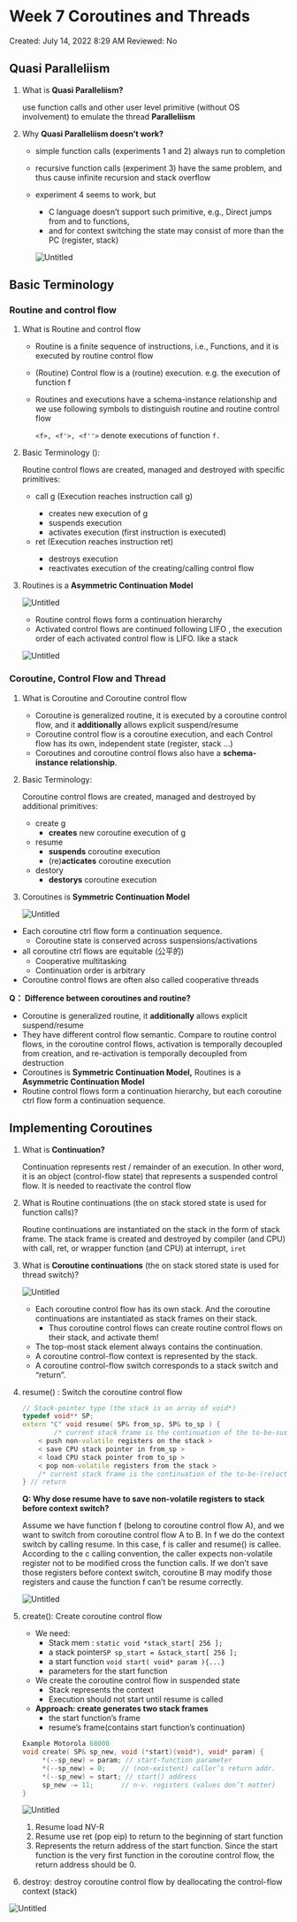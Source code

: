# Week 7 Coroutines and Threads

Created: July 14, 2022 8:29 AM
Reviewed: No

## ****Quasi Paralleliism****

1. What is ****Quasi Paralleliism?****
    
    use function calls and other user level primitive (without OS involvement) to emulate the thread ****Paralleliism****
    
2. Why ****Quasi Paralleliism doesn’t work?****
    - simple function calls (experiments 1 and 2) always run to completion
    - recursive function calls (experiment 3) have the same problem, and thus cause infinite recursion and stack overflow
    - experiment 4 seems to work, but
        - C language doesn’t support such primitive, e.g., Direct jumps from and to functions,
        - and for context switching the state may consist of more than the PC (register, stack)
        
        ![Untitled](Week%207%20Coroutines%20and%20Threads%2054181545b5f748e0af0b9c787539ec9e/Untitled.png)
        
    

## Basic Terminology

### Routine and control flow

1. What is Routine and control flow
    - Routine is a finite sequence of instructions, i.e., Functions, and it is executed by routine control flow
    - (Routine) Control flow is a (routine) execution. e.g. the execution <f> of function f
    - Routines and executions have a schema-instance relationship and we use following symbols to distinguish routine and routine control flow
        
        `<f>, <f'>, <f''>` denote executions of function `f.`
        
2. Basic Terminology ():
    
    Routine control flows are created, managed and destroyed
    with specific primitives:
    
    - <f> call g (Execution <f> reaches instruction call g)
        - creates new execution <g> of g
        - suspends execution <f>
        - activates execution <g> (first instruction is executed)
    - <g> ret (Execution <g> reaches instruction ret)
        - destroys execution <g>
        - reactivates execution of the creating/calling control flow
3. Routines is a **Asymmetric Continuation Model**
    
    ![Untitled](Week%207%20Coroutines%20and%20Threads%2054181545b5f748e0af0b9c787539ec9e/Untitled%201.png)
    
    - Routine control flows form a continuation hierarchy
    - Activated control flows are continued following LIFO , the execution order of each activated control flow is LIFO. like a stack
    
    ![Untitled](Week%207%20Coroutines%20and%20Threads%2054181545b5f748e0af0b9c787539ec9e/Untitled%202.png)
    

### Coroutine, Control Flow and Thread

1. What is Coroutine and  Coroutine control flow
    - Coroutine  is generalized routine, it is executed by a coroutine control flow, and it  **additionally** allows explicit suspend/resume
    - Coroutine control flow is a coroutine execution, and each Control flow has its own, independent state (register, stack …)
    - Coroutines and coroutine control flows also have a **schema-instance relationship**.
2. Basic Terminology:
    
    Coroutine control flows are created, managed and destroyed by additional primitives:
    
    - create g
        - **creates**                   new coroutine execution <g> of g
    - resume
        - **suspends**                coroutine execution
        - (re)**acticates**            coroutine execution
    - destory
        - **destorys**                  coroutine execution
3. Coroutines is **Symmetric Continuation Model**
    
    ![Untitled](Week%207%20Coroutines%20and%20Threads%2054181545b5f748e0af0b9c787539ec9e/Untitled%203.png)
    

- Each coroutine ctrl flow form a continuation sequence.
    - Coroutine state is conserved across suspensions/activations
- all coroutine ctrl flows are equitable (公平的)
    - Cooperative multitasking
    - Continuation order is arbitrary
- Coroutine control flows are often also called cooperative threads

**Q： Difference between coroutines and routine?**

- Coroutine  is generalized routine, it  **additionally** allows explicit suspend/resume
- They have different control flow semantic. Compare to routine control flows, in the coroutine control flows, activation is temporally decoupled from creation,  and re-activation is temporally decoupled from destruction
- Coroutines is **Symmetric Continuation Model,** Routines is a **Asymmetric Continuation Model**
- Routine control flows form a continuation hierarchy, but each coroutine ctrl flow form a continuation sequence.

## Implementing Coroutines

1. What is **Continuation?**
    
    Continuation represents rest / remainder of an execution. In other word, it is an object (control-flow state) that represents a suspended control flow. It is needed to reactivate the control flow
    
2. What is Routine continuations (the on stack stored state  is used for function calls)?
    
    Routine continuations are instantiated on the stack in the form of stack frame. The stack frame is created and destroyed by compiler (and CPU) with call, ret, or wrapper function (and CPU) at interrupt, `iret`
    
3. What is **Coroutine continuations** (the on stack stored state is used for thread switch)?
    
    ![Untitled](Week%207%20Coroutines%20and%20Threads%2054181545b5f748e0af0b9c787539ec9e/Untitled%204.png)
    
    - Each  coroutine control flow has its own stack. And the coroutine continuations are instantiated as stack frames on their stack.
        - Thus coroutine control flows can create routine control flows on their stack, and activate them!
    - The top-most stack element always contains the continuation.
    - A coroutine  control-flow context is represented by the stack.
    - A coroutine  control-flow switch corresponds to a stack switch and “return”.
    
4. resume() : Switch the coroutine control flow
    
    ```cpp
    // Stack-pointer type (the stack is an array of void*)
    typedef void** SP;
    extern "C" void resume( SP& from_sp, SP& to_sp ) {
    		/* current stack frame is the continuation of the to-be-suspended control flow (caller of resume) */
    	< push non-volatile registers on the stack >
    	< save CPU stack pointer in from_sp >
    	< load CPU stack pointer from to_sp >
    	< pop non-volatile registers from the stack >
    	/* current stack frame is the continuation of the to-be-(re)activated control flow */
    } // return
    ```
    
    **Q: Why dose resume have to save non-volatile registers to stack before context switch?**
    
    Assume we have function f (belong to coroutine control flow A), and we want to switch from coroutine control flow A to B. In f we do the context switch by calling resume. In this case, f is caller and resume() is callee. According to the c calling convention, the caller expects non-volatile register not to be modified cross the function calls. If we don’t save those registers before context switch, coroutine B may modify those registers and cause the function f can’t be resume correctly.
    
    ![Untitled](Week%207%20Coroutines%20and%20Threads%2054181545b5f748e0af0b9c787539ec9e/Untitled%205.png)
    
5. create(): Create coroutine control flow <start>
    - We need:
        - Stack mem : `static void *stack_start[ 256 ];`
        - a stack pointer`SP sp_start = &stack_start[ 256 ];`
        - a start function `void start( void* param ){...}`
        - parameters for the start function
    - We create the coroutine control flow in suspended state
        - Stack represents the context
        - Execution should not start until resume is called
    - **Approach: create generates two stack frames**
        - the start function’s frame
        - resume’s frame(contains start function’s continuation)
    
    ```cpp
    Example Motorola 68000
    void create( SP& sp_new, void (*start)(void*), void* param) {
    	 *(--sp_new) = param; // start-function parameter
    	 *(--sp_new) = 0;    // (non-existent) caller’s return addr.
    	 *(--sp_new) = start; // start() address
    	 sp_new -= 11;       // n-v. registers (values don’t matter)
    }
    ```
    
    ![Untitled](Week%207%20Coroutines%20and%20Threads%2054181545b5f748e0af0b9c787539ec9e/Untitled%206.png)
    
    1. Resume load NV-R
    2. Resume use ret (pop eip) to return to the beginning of start function
    3. Represents the return address of the start function. Since the start function is the very first function in the coroutine control flow, the return address should be 0. 
6. destroy: destroy coroutine control flow by deallocating the control-flow context (stack)

 

![Untitled](Week%207%20Coroutines%20and%20Threads%2054181545b5f748e0af0b9c787539ec9e/Untitled%207.png)
